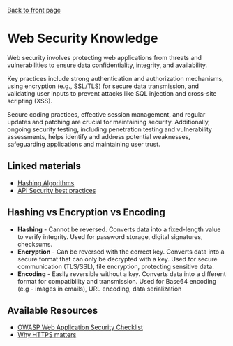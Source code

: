[Back to front page](topics/backend-software-engineering/backend-software-engineering.md)

# Web Security Knowledge

Web security involves protecting web applications from threats and vulnerabilities to ensure data confidentiality, integrity, and availability.

Key practices include strong authentication and authorization mechanisms, using encryption (e.g., SSL/TLS) for secure data transmission, and validating user inputs to prevent attacks like SQL injection and cross-site scripting (XSS).

Secure coding practices, effective session management, and regular updates and patching are crucial for maintaining security. Additionally, ongoing security testing, including penetration testing and vulnerability assessments, helps identify and address potential weaknesses, safeguarding applications and maintaining user trust.

## Linked materials

- [Hashing Algorithms](hashing-algorithms.md)
- [API Security best practices](best-practices.md)

## Hashing vs Encryption vs Encoding

- **Hashing** - Cannot be reversed. Converts data into a fixed-length value to verify integrity. Used for password storage, digital signatures, checksums.
- **Encryption** - Can be reversed with the correct key. Converts data into a secure format that can only be decrypted with a key. Used for secure communication (TLS/SSL), file encryption, protecting sensitive data.
- **Encoding** - Easily reversible without a key. Converts data into a different format for compatibility and transmission. Used for Base64 encoding (e.g - images in emails), URL encoding, data serialization

## Available Resources

- [OWASP Web Application Security Checklist](https://github.com/0xRadi/OWASP-Web-Checklist)
- [Why HTTPS matters](https://roadmap.sh/backend#:~:text=Article,Why%20HTTPS%20Matters)